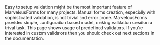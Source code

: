 Easy to setup validation might be the most important feature of MarvelousForms for many projects. Manual forms creation, especially with sophisticated validation, is not trivial
and error prone. MarvelousForms provides simple, configuration based model, making validation creation a trival task. This page shows usage of predefined validators. 
If you're interested in custom validators then you should check out next sections in the documentation.